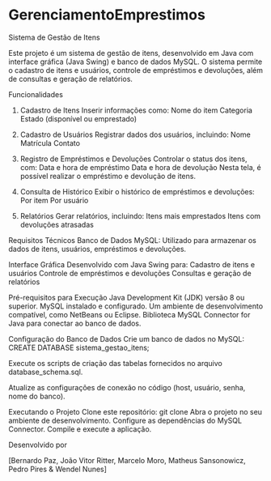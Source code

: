 # GerenciamentoEmprestimos

Sistema de Gestão de Itens

Este projeto é um sistema de gestão de itens, desenvolvido em Java com interface gráfica (Java Swing) e banco de dados MySQL. O sistema permite o cadastro de itens e usuários, controle de empréstimos e devoluções, além de consultas e geração de relatórios.

Funcionalidades
1. Cadastro de Itens
Inserir informações como:
Nome do item
Categoria
Estado (disponível ou emprestado)

2. Cadastro de Usuários
Registrar dados dos usuários, incluindo:
Nome
Matrícula
Contato

3. Registro de Empréstimos e Devoluções
Controlar o status dos itens, com:
Data e hora de empréstimo
Data e hora de devolução
Nesta tela, é possível realizar o empréstimo e devolução de itens.

4. Consulta de Histórico
Exibir o histórico de empréstimos e devoluções:
Por item
Por usuário

5. Relatórios
Gerar relatórios, incluindo:
Itens mais emprestados
Itens com devoluções atrasadas

Requisitos Técnicos
Banco de Dados
MySQL: Utilizado para armazenar os dados de itens, usuários, empréstimos e devoluções.

Interface Gráfica
Desenvolvido com Java Swing para:
Cadastro de itens e usuários
Controle de empréstimos e devoluções
Consultas e geração de relatórios

Pré-requisitos para Execução
Java Development Kit (JDK) versão 8 ou superior.
MySQL instalado e configurado.
Um ambiente de desenvolvimento compatível, como NetBeans ou Eclipse.
Biblioteca MySQL Connector for Java para conectar ao banco de dados.

Configuração do Banco de Dados
Crie um banco de dados no MySQL:
CREATE DATABASE sistema_gestao_itens;

Execute os scripts de criação das tabelas fornecidos no arquivo database_schema.sql.

Atualize as configurações de conexão no código (host, usuário, senha, nome do banco).

Executando o Projeto
Clone este repositório:
git clone <url-do-repositorio>
Abra o projeto no seu ambiente de desenvolvimento.
Configure as dependências do MySQL Connector.
Compile e execute a aplicação.

Desenvolvido por

[Bernardo Paz, João Vitor Ritter, Marcelo Moro, Matheus Sansonowicz, Pedro Pires & Wendel Nunes]
